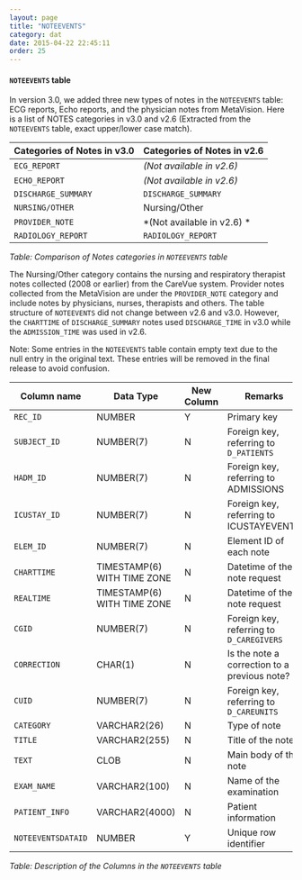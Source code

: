 ```yaml
---
layout: page
title: "NOTEEVENTS"
category: dat
date: 2015-04-22 22:45:11
order: 25
---
```


#### ```NOTEEVENTS``` table

In version 3.0, we added three new types of notes in the ```NOTEEVENTS```
table: ECG reports, Echo reports, and the physician notes from
MetaVision. Here is a list of NOTES categories in v3.0 and v2.6
(Extracted from the ```NOTEEVENTS``` table, exact upper/lower case match).

Categories of Notes in v3.0 | Categories of Notes in v2.6
--- | ---
```ECG_REPORT``` | *(Not available in v2.6)*
```ECHO_REPORT``` | *(Not available in v2.6)*
```DISCHARGE_SUMMARY``` | ```DISCHARGE_SUMMARY```
```NURSING/OTHER``` | Nursing/Other
```PROVIDER_NOTE``` | *(Not available in v2.6) *
```RADIOLOGY_REPORT``` | ```RADIOLOGY_REPORT```

*Table: Comparison of Notes *categories* in ```NOTEEVENTS``` table*

The Nursing/Other category contains the nursing and respiratory
therapist notes collected (2008 or earlier) from the CareVue system.
Provider notes collected from the MetaVision are under the
```PROVIDER_NOTE``` category and include notes by physicians, nurses,
therapists and others. The table structure of ```NOTEEVENTS``` did not change
between v2.6 and v3.0. However, the ```CHARTTIME``` of ```DISCHARGE_SUMMARY```
notes used ```DISCHARGE_TIME``` in v3.0 while the ```ADMISSION_TIME``` was
used in v2.6.

Note: Some entries in the ```NOTEEVENTS``` table contain empty text due to the
null entry in the original text. These entries will be removed in the
final release to avoid confusion.

Column name | Data Type | New Column  | Remarks
--- | --- | --- | ---
```REC_ID``` | NUMBER | Y | Primary key
```SUBJECT_ID``` | NUMBER(7) | N | Foreign key, referring to ```D_PATIENTS```
```HADM_ID``` | NUMBER(7) | N | Foreign key, referring to ADMISSIONS
```ICUSTAY_ID``` | NUMBER(7) | N | Foreign key, referring to ICUSTAYEVENTS
```ELEM_ID``` | NUMBER(7) | N | Element ID of each note
```CHARTTIME``` | TIMESTAMP(6) WITH TIME ZONE | N | Datetime of the note request
```REALTIME``` | TIMESTAMP(6) WITH TIME ZONE | N | Datetime of the note request
```CGID``` | NUMBER(7) | N | Foreign key, referring to ```D_CAREGIVERS```
```CORRECTION``` | CHAR(1) | N | Is the note a correction to a previous note?
```CUID``` | NUMBER(7) | N | Foreign key, referring to ```D_CAREUNITS```
```CATEGORY``` | VARCHAR2(26) | N | Type of note
```TITLE``` | VARCHAR2(255) | N | Title of the note
```TEXT``` | CLOB | N | Main body of the note
```EXAM_NAME``` | VARCHAR2(100) | N | Name of the examination
```PATIENT_INFO``` | VARCHAR2(4000) | N | Patient information
```NOTEEVENTSDATAID``` | NUMBER | Y | Unique row identifier

*Table: Description of the Columns in the ```NOTEEVENTS``` table*


